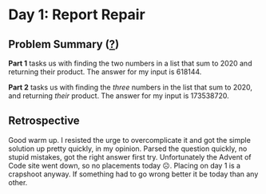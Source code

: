 # Day 1: Report Repair

## Problem Summary ([?](https://adventofcode.com/2020/day/1))

**Part 1** tasks us with finding the two numbers in a list that sum to 2020 and returning their product.
The answer for my input is 618144.

**Part 2** tasks us with finding the _three_ numbers in the list that sum to 2020, and returning _their_ product.
The answer for my input is 173538720.


## Retrospective

Good warm up.
I resisted the urge to overcomplicate it and got the simple solution up pretty quickly, in my opinion.
Parsed the question quickly, no stupid mistakes, got the right answer first try.
Unfortunately the Advent of Code site went down, so no placements today ☹️.
Placing on day 1 is a crapshoot anyway.
If something had to go wrong better it be today than any other.
